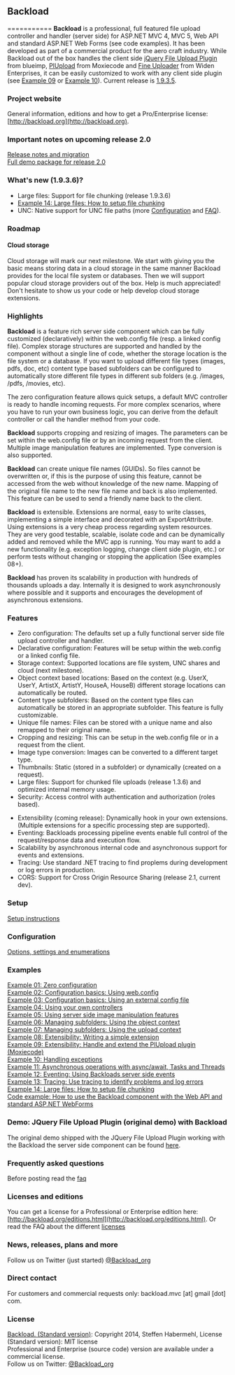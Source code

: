 ## Backload
===========
**Backload** is a professional, full featured file upload controller and handler (server side) for ASP.NET MVC 4, MVC 5, Web API and standard ASP.NET Web Forms (see code examples). It has been developed as part of a commercial product for the aero craft industry. 
While Backload out of the box handles the client side [jQuery File Upload Plugin](https://github.com/blueimp/jQuery-File-Upload) from blueimp, [PlUpload](https://github.com/moxiecode/plupload) from Moxiecode and [Fine Uploader](http://fineuploader.com/) from Widen Enterprises, it can be easily customized to work with any client side plugin (see [Example 09](https://github.com/blackcity/Backload/wiki/Example-10) or [Example 10](https://github.com/blackcity/Backload/wiki/Example-10)). Current release is [1.9.3.5](http://www.nuget.org/packages/Backload/).

### Project website
General information, editions and how to get a Pro/Enterprise license:
[http://backload.org](http://backload.org). 

### Important notes on upcoming release 2.0
[Release notes and migration](https://github.com/blackcity/Backload/wiki/Upgrade-and-migration)<br />
[Full demo package for release 2.0](https://github.com/blackcity/Backload/blob/master/Examples/Backload.Demo.2.0/DemoPackage.zip)

### What's new (1.9.3.6)?
- Large files: Support for file chunking (release 1.9.3.6)
- [Example 14: Large files: How to setup file chunking](https://github.com/blackcity/Backload/wiki/Example-14)
- UNC: Native support for UNC file paths (more  [Configuration](https://github.com/blackcity/Backload/wiki/Configuration#filesystem-configuration-element) and [FAQ](https://github.com/blackcity/Backload/wiki/faq#how-do-i-store-files-outside-of-my-web-applications-folder)).

### Roadmap
#### Cloud storage
Cloud storage will mark our next milestone. We start with giving you the basic means storing data in a cloud storage in the same manner Backload provides for the local file system or databases. Then we will support popular cloud storage providers out of the box. Help is much appreciated! Don't hesitate to show us your code or help develop cloud storage extensions. 

### Highlights

**Backload** is a feature rich server side component which can be fully customized (declaratively) within the web.config file (resp. a linked config file). Complex storage structures are supported and handled by the component without a single line of code, whether the storage location is the file system or a database. If you want to upload different file types (images, pdfs, doc, etc) content type based subfolders can be configured to automatically store different file types in different sub folders (e.g. /images, /pdfs, /movies, etc).

The zero configuration feature allows quick setups, a default MVC controller is ready to handle incoming requests. For more complex scenarios, where you have to run your own business logic, you can derive from the default controller or call the handler method from your code. 

**Backload** supports cropping and resizing of images. The parameters can be set within the web.config file or by an incoming request from the client. Multiple image manipulation features are implemented. Type conversion is also supported.

**Backload** can create unique file names (GUIDs). So files cannot be overwritten or, if this is the purpose of using this feature, cannot be accessed from the web without knowledge of the new name. Mapping of the original file name to the new file name and back is also implemented. This feature can be used to send a friendly name back to the client. 

**Backload** is extensible. Extensions are normal, easy to write classes, implementing a simple interface and decorated with an ExportAttribute. Using extensions is a very cheap process regarding system resources. They are very good testable, scalable, isolate code and can be dynamically added and removed while the MVC app is running. You may want to add a new functionality (e.g. exception logging, change client side plugin, etc.) or perform tests without changing or stopping the application (See examples 08+).

**Backload** has proven its scalability in production with hundreds of thousands uploads a day. Internally it is designed to work asynchronously where possible and it supports and encourages the development of asynchronous extensions.

### Features
* Zero configuration: The defaults set up a fully functional server side file upload controller and handler.
* Declarative configuration: Features will be setup within the web.config or a linked config file.
* Storage context: Supported locations are file system, UNC shares and cloud (next milestone).
* Object context based locations: Based on the context (e.g. UserX, UserY, ArtistX, ArtistY, HouseA, HouseB) different storage locations can automatically be routed.
* Content type subfolders: Based on the content type files can automatically be stored in an appropriate subfolder. This feature is fully customizable.
* Unique file names: Files can be stored with a unique name and also remapped to their original name.
* Cropping and resizing: This can be setup in the web.config file or in a request from the client.
* Image type conversion: Images can be converted to a different target type.
* Thumbnails: Static (stored in a subfolder) or dynamically (created on a request). 
* Large files: Support for chunked file uploads (release 1.3.6) and optimized internal memory usage.
* Security: Access control with authentication and authorization (roles based).
+ Extensibility (coming release): Dynamically hook in your own extensions. (Multiple extensions for a specific processing step are supported).
+ Eventing: Backloads processing pipeline events enable full control of the request/response data and execution flow.
+ Scalability by asynchronous internal code and asynchronous support for events and extensions.
+ Tracing: Use standard .NET tracing to find proplems during development or log errors in production.
+ CORS: Support for Cross Origin Resource Sharing (release 2.1, current dev).

 
### Setup
[Setup instructions](https://github.com/blackcity/Backload/wiki/Setup)

### Configuration
[Options, settings and enumerations](https://github.com/blackcity/Backload/wiki/Configuration)

### Examples
[Example 01: Zero configuration](https://github.com/blackcity/Backload/wiki/Example-01)<br />
[Example 02: Configuration basics: Using web.config](https://github.com/blackcity/Backload/wiki/Example-02)<br />
[Example 03: Configuration basics: Using an external config file](https://github.com/blackcity/Backload/wiki/Example-03)<br />
[Example 04: Using your own controllers](https://github.com/blackcity/Backload/wiki/Example-04)<br />
[Example 05: Using server side image manipulation features](https://github.com/blackcity/Backload/wiki/Example-05)<br />
[Example 06: Managing subfolders: Using the object context](https://github.com/blackcity/Backload/wiki/Example-06)<br />
[Example 07: Managing subfolders: Using the upload context](https://github.com/blackcity/Backload/wiki/Example-07)<br />
[Example 08: Extensibility: Writing a simple extension](https://github.com/blackcity/Backload/wiki/Example-08)<br />
[Example 09: Extensibility: Handle and extend the PlUpload plugin (Moxiecode)](https://github.com/blackcity/Backload/wiki/Example-09)<br />
[Example 10: Handling exceptions](https://github.com/blackcity/Backload/wiki/Example-10)<br />
[Example 11: Asynchronous operations with async/await, Tasks and Threads](https://github.com/blackcity/Backload/wiki/Example-11)<br />
[Example 12: Eventing: Using Backloads server side events](https://github.com/blackcity/Backload/wiki/Example-12)<br />
[Example 13: Tracing: Use tracing to identify problems and log errors](https://github.com/blackcity/Backload/wiki/Example-13)<br />
[Example 14: Large files: How to setup file chunking](https://github.com/blackcity/Backload/wiki/Example-14)<br />
[Code example: How to use the Backload component with the Web API and standard ASP.NET WebForms](https://github.com/blackcity/Backload/tree/master/Examples/_HowTos)

### Demo: JQuery File Upload Plugin (original demo) with Backload
The original demo shipped with the JQuery File Upload Plugin working with the Backload the server side component can be found [here](https://github.com/blackcity/Backload/tree/master/Examples/Demos_by_bluimp).  

### Frequently asked questions
Before posting read the [faq](https://github.com/blackcity/Backload/wiki/faq)

### Licenses and editions
You can get a license for a Professional or Enterprise edition here: [http://backload.org/editions.html](http://backload.org/editions.html). 
Or read the FAQ about the different [licenses](https://github.com/blackcity/Backload/wiki/faq#versions-and-licenses)

### News, releases, plans and more
Follow us on Twitter (just started) [@Backload_org](https://twitter.com/backload_org)

### Direct contact
For customers and commercial requests only: backload.mvc [at] gmail [dot] com.

### License
[Backload. (Standard version)](https://github.com/blackcity/Backload): Copyright 2014, Steffen Habermehl, License (Standard version): MIT license<br />
Professional and Enterprise (source code) version are available under a commercial license.<br/>
Follow us on Twitter: [@Backload_org](https://twitter.com/backload_org)
